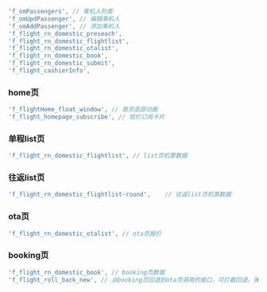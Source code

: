 ```javascript
'f_omPassengers', // 乘机人列表
'f_omUpdPassenger', // 编辑乘机人
'f_omAddPassenger', // 添加乘机人
'f_flight_rn_domestic_preseach',
'f_flight_rn_domestic_flightlist',
'f_flight_rn_domestic_otalist',
'f_flight_rn_domestic_book',
'f_flight_rn_domestic_submit',
'f_flight_cashierInfo',
```
### home页
```javascript
'f_flightHome_float_window', // 首页底部动画
'f_flight_homepage_subscribe', // 低价订阅卡片
```

### 单程list页
```javascript
'f_flight_rn_domestic_flightlist', // list页机票数据
```

### 往返list页
```javascript
'f_flight_rn_domestic_flightlist-round',	// 往返list页机票数据
```
### ota页
```javascript
'f_flight_rn_domestic_otalist', // ota页报价
```

### booking页
```javascript
'f_flight_rn_domestic_book', // booking页数据
'f_flight_roll_back_new', // 从booking页回退到ota页调用的接口，可拦截回退，弹出挽留弹窗。
```


